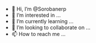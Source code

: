 - 👋 Hi, I’m @Sorobanerp
- 👀 I’m interested in ...
- 🌱 I’m currently learning ...
- 💞️ I’m looking to collaborate on ...
- 📫 How to reach me ...

<!---
Sorobanerp/Sorobanerp is a ✨ special ✨ repository because its `README.md` (this file) appears on your GitHub profile.
You can click the Preview link to take a look at your changes.
--->
